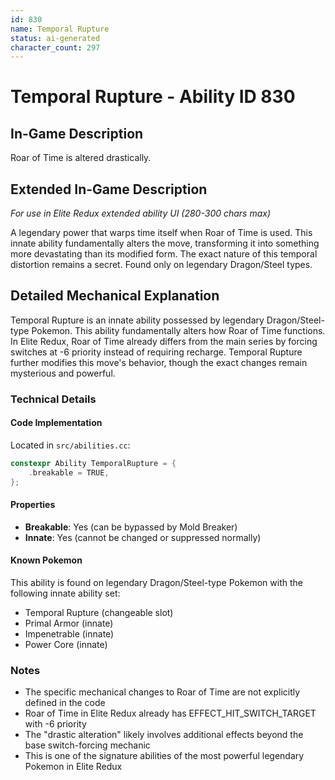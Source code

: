 ```yaml
---
id: 830
name: Temporal Rupture
status: ai-generated
character_count: 297
---
```


# Temporal Rupture - Ability ID 830

## In-Game Description
Roar of Time is altered drastically.

## Extended In-Game Description
*For use in Elite Redux extended ability UI (280-300 chars max)*

A legendary power that warps time itself when Roar of Time is used. This innate ability fundamentally alters the move, transforming it into something more devastating than its modified form. The exact nature of this temporal distortion remains a secret. Found only on legendary Dragon/Steel types.

## Detailed Mechanical Explanation

Temporal Rupture is an innate ability possessed by legendary Dragon/Steel-type Pokemon. This ability fundamentally alters how Roar of Time functions. In Elite Redux, Roar of Time already differs from the main series by forcing switches at -6 priority instead of requiring recharge. Temporal Rupture further modifies this move's behavior, though the exact changes remain mysterious and powerful.

### Technical Details

#### Code Implementation
Located in `src/abilities.cc`:
```cpp
constexpr Ability TemporalRupture = {
    .breakable = TRUE,
};
```

#### Properties
- **Breakable**: Yes (can be bypassed by Mold Breaker)
- **Innate**: Yes (cannot be changed or suppressed normally)

#### Known Pokemon
This ability is found on legendary Dragon/Steel-type Pokemon with the following innate ability set:
- Temporal Rupture (changeable slot)
- Primal Armor (innate)
- Impenetrable (innate)  
- Power Core (innate)

### Notes
- The specific mechanical changes to Roar of Time are not explicitly defined in the code
- Roar of Time in Elite Redux already has EFFECT_HIT_SWITCH_TARGET with -6 priority
- The "drastic alteration" likely involves additional effects beyond the base switch-forcing mechanic
- This is one of the signature abilities of the most powerful legendary Pokemon in Elite Redux